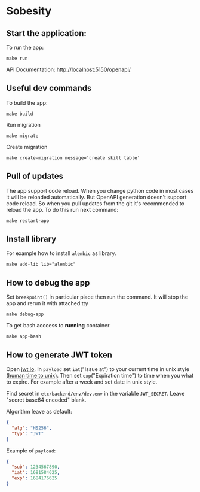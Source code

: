 # Sobesity

## Start the application:
To run the app:
```
make run
```

API Documentation: <a href="http://localhost:5150/openapi/" target="_blank">http://localhost:5150/openapi/</a>

## Useful dev commands
To build the app:
```
make build
```

Run migration
```
make migrate
```

Create migration
```
make create-migration message='create skill table'
```

## Pull of updates
The app support code reload. When you change python code in most cases it will be reloaded automatically.
But OpenAPI generation doesn't support code reload. So when you pull updates from the git it's recommended to reload 
the app. To do this run next command:
```
make restart-app
```

## Install library

For example how to install `alembic` as library.
```
make add-lib lib="alembic"
```

## How to debug the app
Set `breakpoint()` in particular place then run the command. It will stop the app and rerun it with attached tty
```
make debug-app
```

To get bash acccess to **running** container
```
make app-bash
```


## How to generate JWT token
Open [jwt.io](jwt.io). In `payload` set `iat`("Issue at") to your current time in unix style [(human time to unix)](https://www.epochconverter.com/).
Then set `exp`("Expiration time") to time when you what to expire. For example after a week and set date in unix style.

Find secret in `etc/backend/env/dev.env` in the variable `JWT_SECRET`. Leave "secret base64 encoded" blank.

Algorithm leave as default:
```json
{
  "alg": "HS256",
  "typ": "JWT"
}
```


Example of `payload`:
```json
{
  "sub": 1234567890,
  "iat": 1681584625,
  "exp": 1684176625
}
```
